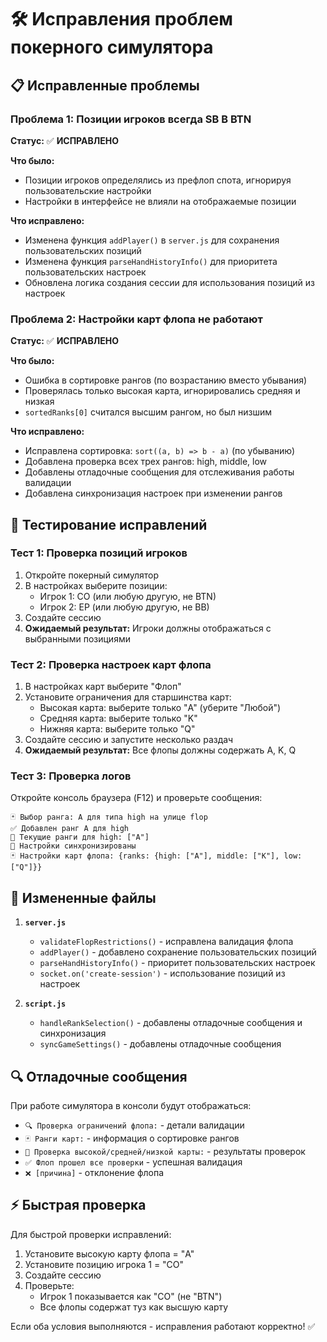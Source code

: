 # 🛠️ Исправления проблем покерного симулятора

## 📋 **Исправленные проблемы**

### **Проблема 1: Позиции игроков всегда SB B BTN**
**Статус:** ✅ **ИСПРАВЛЕНО**

**Что было:**
- Позиции игроков определялись из префлоп спота, игнорируя пользовательские настройки
- Настройки в интерфейсе не влияли на отображаемые позиции

**Что исправлено:**
- Изменена функция `addPlayer()` в `server.js` для сохранения пользовательских позиций
- Изменена функция `parseHandHistoryInfo()` для приоритета пользовательских настроек
- Обновлена логика создания сессии для использования позиций из настроек

### **Проблема 2: Настройки карт флопа не работают**
**Статус:** ✅ **ИСПРАВЛЕНО**

**Что было:**
- Ошибка в сортировке рангов (по возрастанию вместо убывания)
- Проверялась только высокая карта, игнорировались средняя и низкая
- `sortedRanks[0]` считался высшим рангом, но был низшим

**Что исправлено:**
- Исправлена сортировка: `sort((a, b) => b - a)` (по убыванию)
- Добавлена проверка всех трех рангов: high, middle, low
- Добавлены отладочные сообщения для отслеживания работы валидации
- Добавлена синхронизация настроек при изменении рангов

## 🧪 **Тестирование исправлений**

### **Тест 1: Проверка позиций игроков**

1. Откройте покерный симулятор
2. В настройках выберите позиции:
   - Игрок 1: CO (или любую другую, не BTN)
   - Игрок 2: EP (или любую другую, не BB)
3. Создайте сессию
4. **Ожидаемый результат:** Игроки должны отображаться с выбранными позициями

### **Тест 2: Проверка настроек карт флопа**

1. В настройках карт выберите "Флоп"
2. Установите ограничения для старшинства карт:
   - Высокая карта: выберите только "A" (уберите "Любой")
   - Средняя карта: выберите только "K" 
   - Нижняя карта: выберите только "Q"
3. Создайте сессию и запустите несколько раздач
4. **Ожидаемый результат:** Все флопы должны содержать A, K, Q

### **Тест 3: Проверка логов**

Откройте консоль браузера (F12) и проверьте сообщения:

```
🃏 Выбор ранга: A для типа high на улице flop
✅ Добавлен ранг A для high
🎯 Текущие ранги для high: ["A"]
🔄 Настройки синхронизированы
🃏 Настройки карт флопа: {ranks: {high: ["A"], middle: ["K"], low: ["Q"]}}
```

## 📁 **Измененные файлы**

1. **`server.js`**
   - `validateFlopRestrictions()` - исправлена валидация флопа
   - `addPlayer()` - добавлено сохранение пользовательских позиций
   - `parseHandHistoryInfo()` - приоритет пользовательских настроек
   - `socket.on('create-session')` - использование позиций из настроек

2. **`script.js`**
   - `handleRankSelection()` - добавлены отладочные сообщения и синхронизация
   - `syncGameSettings()` - добавлены отладочные сообщения

## 🔍 **Отладочные сообщения**

При работе симулятора в консоли будут отображаться:

- `🔍 Проверка ограничений флопа:` - детали валидации
- `🃏 Ранги карт:` - информация о сортировке рангов
- `🎯 Проверка высокой/средней/низкой карты:` - результаты проверок
- `✅ Флоп прошел все проверки` - успешная валидация
- `❌ [причина]` - отклонение флопа

## ⚡ **Быстрая проверка**

Для быстрой проверки исправлений:

1. Установите высокую карту флопа = "A"
2. Установите позицию игрока 1 = "CO"
3. Создайте сессию
4. Проверьте:
   - Игрок 1 показывается как "CO" (не "BTN")
   - Все флопы содержат туз как высшую карту

Если оба условия выполняются - исправления работают корректно! ✅ 